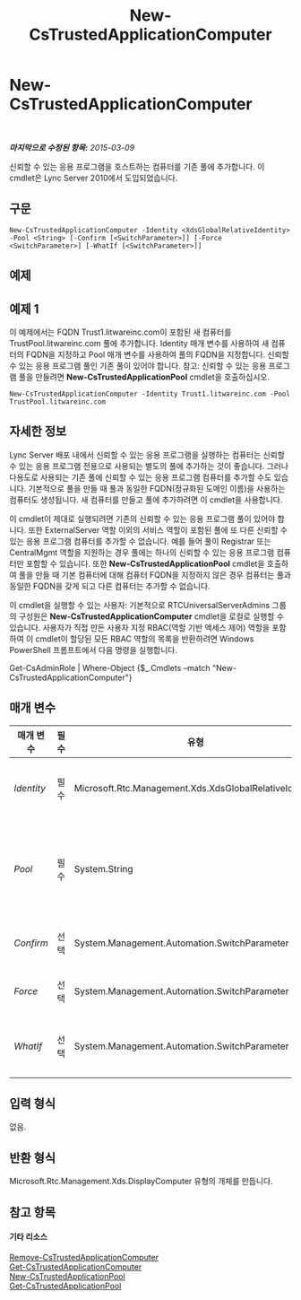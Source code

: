 ﻿---
title: New-CsTrustedApplicationComputer
TOCTitle: New-CsTrustedApplicationComputer
ms:assetid: 5c44a596-7fca-49d3-a7cf-e22656698a28
ms:mtpsurl: https://technet.microsoft.com/ko-kr/library/Gg398405(v=OCS.15)
ms:contentKeyID: 49303763
ms.date: 08/24/2015
mtps_version: v=OCS.15
ms.translationtype: HT
---

# New-CsTrustedApplicationComputer

 

_**마지막으로 수정된 항목:** 2015-03-09_

신뢰할 수 있는 응용 프로그램을 호스트하는 컴퓨터를 기존 풀에 추가합니다. 이 cmdlet은 Lync Server 2010에서 도입되었습니다.

## 구문

    New-CsTrustedApplicationComputer -Identity <XdsGlobalRelativeIdentity> -Pool <String> [-Confirm [<SwitchParameter>]] [-Force <SwitchParameter>] [-WhatIf [<SwitchParameter>]]

## 예제

## 예제 1

이 예제에서는 FQDN Trust1.litwareinc.com이 포함된 새 컴퓨터를 TrustPool.litwareinc.com 풀에 추가합니다. Identity 매개 변수를 사용하여 새 컴퓨터의 FQDN을 지정하고 Pool 매개 변수를 사용하여 풀의 FQDN을 지정합니다. 신뢰할 수 있는 응용 프로그램 풀인 기존 풀이 있어야 합니다. 참고: 신뢰할 수 있는 응용 프로그램 풀을 만들려면 **New-CsTrustedApplicationPool** cmdlet을 호출하십시오.

    New-CsTrustedApplicationComputer -Identity Trust1.litwareinc.com -Pool TrustPool.litwareinc.com

## 자세한 정보

Lync Server 배포 내에서 신뢰할 수 있는 응용 프로그램을 실행하는 컴퓨터는 신뢰할 수 있는 응용 프로그램 전용으로 사용되는 별도의 풀에 추가하는 것이 좋습니다. 그러나 다용도로 사용되는 기존 풀에 신뢰할 수 있는 응용 프로그램 컴퓨터를 추가할 수도 있습니다. 기본적으로 풀을 만들 때 풀과 동일한 FQDN(정규화된 도메인 이름)을 사용하는 컴퓨터도 생성됩니다. 새 컴퓨터를 만들고 풀에 추가하려면 이 cmdlet을 사용합니다.

이 cmdlet이 제대로 실행되려면 기존의 신뢰할 수 있는 응용 프로그램 풀이 있어야 합니다. 또한 ExternalServer 역할 이외의 서비스 역할이 포함된 풀에 또 다른 신뢰할 수 있는 응용 프로그램 컴퓨터를 추가할 수 없습니다. 예를 들어 풀이 Registrar 또는 CentralMgmt 역할을 지원하는 경우 풀에는 하나의 신뢰할 수 있는 응용 프로그램 컴퓨터만 포함할 수 있습니다. 또한 **New-CsTrustedApplicationPool** cmdlet을 호출하여 풀을 만들 때 기본 컴퓨터에 대해 컴퓨터 FQDN을 지정하지 않은 경우 컴퓨터는 풀과 동일한 FQDN을 갖게 되고 다른 컴퓨터는 추가할 수 없습니다.

이 cmdlet을 실행할 수 있는 사용자: 기본적으로 RTCUniversalServerAdmins 그룹의 구성원은 **New-CsTrustedApplicationComputer** cmdlet을 로컬로 실행할 수 있습니다. 사용자가 직접 만든 사용자 지정 RBAC(역할 기반 액세스 제어) 역할을 포함하여 이 cmdlet이 할당된 모든 RBAC 역할의 목록을 반환하려면 Windows PowerShell 프롬프트에서 다음 명령을 실행합니다.

Get-CsAdminRole | Where-Object {$\_.Cmdlets –match "New-CsTrustedApplicationComputer"}

## 매개 변수


<table>
<colgroup>
<col style="width: 25%" />
<col style="width: 25%" />
<col style="width: 25%" />
<col style="width: 25%" />
</colgroup>
<thead>
<tr class="header">
<th>매개 변수</th>
<th>필수</th>
<th>유형</th>
<th>설명</th>
</tr>
</thead>
<tbody>
<tr class="odd">
<td><p><em>Identity</em></p></td>
<td><p>필수</p></td>
<td><p>Microsoft.Rtc.Management.Xds.XdsGlobalRelativeIdentity</p></td>
<td><p>신뢰할 수 있는 응용 프로그램을 호스트하는 컴퓨터의 FQDN입니다.</p></td>
</tr>
<tr class="even">
<td><p><em>Pool</em></p></td>
<td><p>필수</p></td>
<td><p>System.String</p></td>
<td><p>신뢰할 수 있는 응용 프로그램 컴퓨터를 호스트하는 풀의 FQDN입니다. <strong>Get-CsTrustedApplicationPool</strong> cmdlet을 실행하여 사용 가능한 풀을 찾을 수 있습니다.</p></td>
</tr>
<tr class="odd">
<td><p><em>Confirm</em></p></td>
<td><p>선택</p></td>
<td><p>System.Management.Automation.SwitchParameter</p></td>
<td><p>명령을 실행하기 전에 확인 메시지를 표시합니다.</p></td>
</tr>
<tr class="even">
<td><p><em>Force</em></p></td>
<td><p>선택</p></td>
<td><p>System.Management.Automation.SwitchParameter</p></td>
<td><p>변경하기 전에 표시되는 확인 메시지를 표시하지 않습니다.</p></td>
</tr>
<tr class="odd">
<td><p><em>WhatIf</em></p></td>
<td><p>선택</p></td>
<td><p>System.Management.Automation.SwitchParameter</p></td>
<td><p>명령을 실제로 실행하지 않고도 명령이 실행될 경우 발생할 수 있는 현상을 설명합니다.</p></td>
</tr>
</tbody>
</table>


## 입력 형식

없음.

## 반환 형식

Microsoft.Rtc.Management.Xds.DisplayComputer 유형의 개체를 만듭니다.

## 참고 항목

#### 기타 리소스

[Remove-CsTrustedApplicationComputer](remove-cstrustedapplicationcomputer.md)  
[Get-CsTrustedApplicationComputer](get-cstrustedapplicationcomputer.md)  
[New-CsTrustedApplicationPool](new-cstrustedapplicationpool.md)  
[Get-CsTrustedApplicationPool](get-cstrustedapplicationpool.md)

